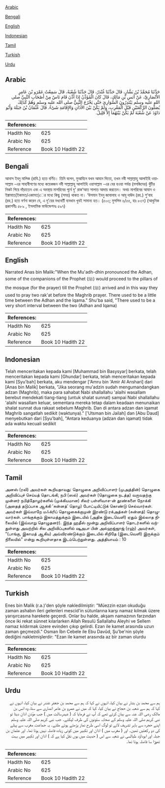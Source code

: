 [Arabic](#arabic)

[Bengali](#bengali)

[English](#english)

[Indonesian](#indonesian)

[Tamil](#tamil)

[Turkish](#turkish)

[Urdu](#urdu)

## Arabic


<div dir="rtl" lang="ar" style={{fontSize:'larger',backgroundColor:'#f8f9fa',padding:20}}>
حَدَّثَنَا مُحَمَّدُ بْنُ بَشَّارٍ، قَالَ حَدَّثَنَا غُنْدَرٌ، قَالَ حَدَّثَنَا شُعْبَةُ، قَالَ سَمِعْتُ عَمْرَو بْنَ عَامِرٍ الأَنْصَارِيَّ، عَنْ أَنَسِ بْنِ مَالِكٍ، قَالَ كَانَ الْمُؤَذِّنُ إِذَا أَذَّنَ قَامَ نَاسٌ مِنْ أَصْحَابِ النَّبِيِّ صلى الله عليه وسلم يَبْتَدِرُونَ السَّوَارِيَ حَتَّى يَخْرُجَ النَّبِيُّ صلى الله عليه وسلم وَهُمْ كَذَلِكَ يُصَلُّونَ الرَّكْعَتَيْنِ قَبْلَ الْمَغْرِبِ، وَلَمْ يَكُنْ بَيْنَ الأَذَانِ وَالإِقَامَةِ شَىْءٌ‏.‏ قَالَ عُثْمَانُ بْنُ جَبَلَةَ وَأَبُو دَاوُدَ عَنْ شُعْبَةَ لَمْ يَكُنْ بَيْنَهُمَا إِلاَّ قَلِيلٌ‏.‏
</div>
<div style={{backgroundColor:'#f8f9fa',padding:20, marginBottom: 10}}><table> <thead> <tr> <th>References:</th> <th></th> </tr> </thead> <tbody><tr><td>Hadith No</td><td>625</td></tr><tr><td>Arabic No</td><td>625</td></tr><tr><td>Reference</td><td>Book 10 Hadith 22</td></tr></tbody></table></div>

## Bengali


<div dir="ltr" lang="bn" style={{fontSize:'larger',backgroundColor:'#f8f9fa',padding:20}}>
আনাস ইবনু মালিক (রাযি.) হতে বর্ণিত। তিনি বলেন, মুআয্যিন যখন আযান দিতো, তখন নবী সাল্লাল্লাহু আলাইহি ওয়াসাল্লাম -এর সাহাবীগণের মধ্যে কয়েকজন নবী সাল্লাল্লাহু আলাইহি ওয়াসাল্লাম -এর বের হওয়া পর্যন্ত (মসজিদের) খুঁটির নিকট গিয়ে দাঁড়াতেন এবং এ অবস্থায় মাগরিবের পূর্বে দু’ রাক‘আত সালাত আদায় করতেন। অথচ মাগরিবের আযান ও ইক্বামাত(ইকামত/একামত)ের মধ্যে কিছু (সময়) থাকত না। ‘উসমান ইবনু জাবালাহ ও আবূ দাঊদ (রহ.) শু‘বাহ (রহ.) হতে বর্ণনা করেন যে, এ দু’য়ের মধ্যবর্তী ব্যবধান খুবই সামান্য হত। (৫০৩; মুসলিম ৬/৫৫, হাঃ ৮৩৭) (আধুনিক প্রকাশনীঃ ৫৮৯ , ইসলামিক ফাউন্ডেশনঃ ৫৯৭)
</div>
<div style={{backgroundColor:'#f8f9fa',padding:20, marginBottom: 10}}><table> <thead> <tr> <th>References:</th> <th></th> </tr> </thead> <tbody><tr><td>Hadith No</td><td>625</td></tr><tr><td>Arabic No</td><td>625</td></tr><tr><td>Reference</td><td>Book 10 Hadith 22</td></tr></tbody></table></div>

## English


<div dir="ltr" lang="en" style={{fontSize:'larger',backgroundColor:'#f8f9fa',padding:20}}>
Narrated Anas bin Malik:"When the Mu'adh-dhin pronounced the Adhan, some of the companions of the Prophet (ﷺ) would proceed to the pillars of the mosque (for the prayer) till the Prophet (ﷺ) arrived and in this way they used to pray two rak'at before the Maghrib prayer. There used to be a little time between the Adhan and the Iqama." Shu'ba said, "There used to be a very short interval between the two (Adhan and Iqama)
</div>
<div style={{backgroundColor:'#f8f9fa',padding:20, marginBottom: 10}}><table> <thead> <tr> <th>References:</th> <th></th> </tr> </thead> <tbody><tr><td>Hadith No</td><td>625</td></tr><tr><td>Arabic No</td><td>625</td></tr><tr><td>Reference</td><td>Book 10 Hadith 22</td></tr></tbody></table></div>

## Indonesian


<div dir="ltr" lang="id" style={{fontSize:'larger',backgroundColor:'#f8f9fa',padding:20}}>
Telah menceritakan kepada kami [Muhammad bin Basysyar] berkata, telah menceritakan kepada kami [Ghundar] berkata, telah menceritakan kepada kami [Syu'bah] berkata, aku mendengar ['Amru bin 'Amir Al Anshari] dari [Anas bin Malik] berkata, "Jika seorang mu'adzin sudah mengumandangkan adzan (Maghrib), maka para sahabat Nabi shallallahu 'alaihi wasallam berebut mendekati tiang-tiang (untuk shalat sunnat) sampai Nabi shallallahu 'alaihi wasallam keluar, sementara mereka tetap dalam keadaan menunaikan shalat sunnat dua rakaat sebelum Maghrib. Dan di antara adzan dan iqamat Maghrib sangatlah sedikit (waktunya)." ['Utsman bin Jailah] dan [Abu Daud] menyebutkan dari [Syu'bah], "Antara keduanya (adzan dan iqamat) tidak ada waktu kecuali sedikit
</div>
<div style={{backgroundColor:'#f8f9fa',padding:20, marginBottom: 10}}><table> <thead> <tr> <th>References:</th> <th></th> </tr> </thead> <tbody><tr><td>Hadith No</td><td>625</td></tr><tr><td>Arabic No</td><td>625</td></tr><tr><td>Reference</td><td>Book 10 Hadith 22</td></tr></tbody></table></div>

## Tamil


<div dir="ltr" lang="ta" style={{fontSize:'larger',backgroundColor:'#f8f9fa',padding:20}}>
அனஸ் (ரலி) அவர்கள் கூறியதாவது: தொழுகை அறிவிப்பாளர் (முஅத்தின்) தொழுகை அறிவிப்புச் செய்யத் தொடங்கி, நபி (ஸல்) அவர்கள் (தொழுகை நடத்த) வருவதற்கு முன்னர் நபித்தோழர்களில் (முக்கியமான) சிலர் பள்ளிவாச-ன் தூண்களை நோக்கி (அதைத் தடுப்பாக ஆக்கி ‘சுன்னத்’ தொழ) போட்டியிட்டுக் கொண்டு செல்வார்கள். அவர்கள் இவ்வாறே மஃக்ரிப் தொழுகைக்குமுன் இரண்டு ரக்அத்கள் (சுன்னத்) தொழுவார்கள். பாங்குக்கும் இகாமத்துக்கும் இடையில் (அதிக இடைவெளி) ஏதும் இல்லாத நிலையில் (இவ்வாறு தொழுதனர்). இந்த ஹதீஸ் மூன்று அறிவிப்பாளர் தொடர்களில் வந்துள்ளது அவற்றில் சில அறிவிப்புகளில் ஷுஅபா பின் அல்ஹஜ்ஜாஜ் (ரஹ்) அவர்கள், “(பாங்கு, இகாமத் ஆகிய) அவ்விரண்டுக்கும் இடையில் சிறிதே (இடைவெளி) இருக்கும் நிலையில்” என்று கூறியுள்ளதாக இடம்பெற்றுள்ளது. அத்தியாயம் : 10
</div>
<div style={{backgroundColor:'#f8f9fa',padding:20, marginBottom: 10}}><table> <thead> <tr> <th>References:</th> <th></th> </tr> </thead> <tbody><tr><td>Hadith No</td><td>625</td></tr><tr><td>Arabic No</td><td>625</td></tr><tr><td>Reference</td><td>Book 10 Hadith 22</td></tr></tbody></table></div>

## Turkish


<div dir="ltr" lang="tr" style={{fontSize:'larger',backgroundColor:'#f8f9fa',padding:20}}>
Enes bin Malik (r.a.)'den şöyle nakledilmiştir: "Müezzin ezan okuduğu zaman ashabın ileri gelenleri mescid'in sütunlarına karşı namaz kılmak üzere yarışırcasına harekete geçerdi. Onlar bu halde, akşam namazının farzından önce iki rekat sünnet kılarlarken Allah Resulü Sallallahu Aleyhi ve Sellem namaz kıldırmak üzere evinden çıkıp gelirdi. Ezan ile kamet arasında uzun zaman geçmezdi." Osman İbn Cebele ile Ebu Davûd, Şu'be'nin şöyle dediğini nakletmişlerdir: "Ezan ile kamet arasında az bir zaman olurdu
</div>
<div style={{backgroundColor:'#f8f9fa',padding:20, marginBottom: 10}}><table> <thead> <tr> <th>References:</th> <th></th> </tr> </thead> <tbody><tr><td>Hadith No</td><td>625</td></tr><tr><td>Arabic No</td><td>625</td></tr><tr><td>Reference</td><td>Book 10 Hadith 22</td></tr></tbody></table></div>

## Urdu


<div dir="rtl" lang="ur" style={{fontSize:'larger',backgroundColor:'#f8f9fa',padding:20}}>
ہم سے محمد بن بشار نے بیان کیا، انہوں نے کہا کہ ہم سے محمد بن جعفر غندر نے بیان کیا، انہوں نے کہا کہ ہم سے شعبہ بن حجاج نے بیان کیا، کہا کہ میں نے عمرو بن عامر انصاری سے سنا، وہ انس بن مالک رضی اللہ عنہ سے بیان کرتے تھے کہ آپ نے فرمایا کہ ( عہدرسالت میں ) جب مؤذن اذان دیتا تو نبی کریم صلی اللہ علیہ وسلم کے صحابہ ستونوں کی طرف لپکتے۔ جب نبی کریم صلی اللہ علیہ وسلم اپنے حجرہ سے باہر تشریف لاتے تو لوگ اسی طرح نماز پڑھتے ہوئے ملتے۔ یہ جماعت مغرب سے پہلے کی دو رکعتیں تھیں۔ اور ( مغرب میں ) اذان اور تکبیر میں کوئی زیادہ فاصلہ نہیں ہوتا تھا۔ اور عثمان بن جبلہ اور ابوداؤد طیالسی نے شعبہ سے اس ( حدیث میں یوں نقل کیا ہے کہ ) اذان اور تکبیر میں بہت تھوڑا سا فاصلہ ہوتا تھا۔
</div>
<div style={{backgroundColor:'#f8f9fa',padding:20, marginBottom: 10}}><table> <thead> <tr> <th>References:</th> <th></th> </tr> </thead> <tbody><tr><td>Hadith No</td><td>625</td></tr><tr><td>Arabic No</td><td>625</td></tr><tr><td>Reference</td><td>Book 10 Hadith 22</td></tr></tbody></table></div>